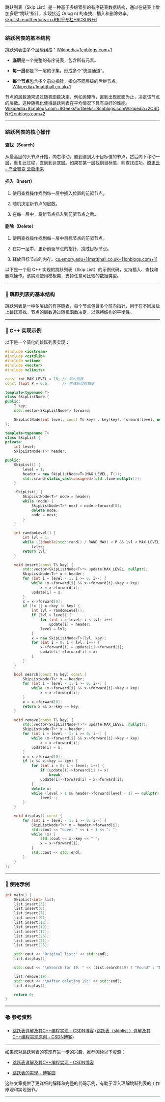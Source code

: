 跳跃列表（Skip List）是一种基于多级索引的有序链表数据结构，​通过在链表上增加多层“跳跃”指针，实现接近 O(log n) 的查找、插入和删除效率。​[skiplist.readthedocs.io+6知乎专栏+6CSDN+6](https://zhuanlan.zhihu.com/p/68516038?utm_source=chatgpt.com)

---

### 跳跃列表的基本结构

跳跃列表由多个层级组成：​[Wikipedia+1cnblogs.com+1](https://en.wikipedia.org/wiki/Skip_list?utm_source=chatgpt.com)

- **底层**是一个完整的有序链表，包含所有元素。
    
- **每一层**都是下一层的子集，形成多个“快速通道”。
    
- **每个节点**包含多个前向指针，指向不同层级的后继节点。​[Wikipedia+1mattjhall.co.uk+1](https://en.wikipedia.org/wiki/Skip_list?utm_source=chatgpt.com)
    

节点的层数通常通过随机函数决定，​例如抛硬币，直到出现反面为止，决定该节点的层数。​这种随机化使得跳跃列表在平均情况下具有良好的性能。​[Wikipedia+8cnblogs.com+8GeeksforGeeks+8](https://www.cnblogs.com/sky-heaven/p/14929108.html?utm_source=chatgpt.com)[cnblogs.com](https://www.cnblogs.com/linfangnan/p/12435841.html?utm_source=chatgpt.com)[Wikipedia+2CSDN+2cnblogs.com+2](https://blog.csdn.net/liu_xinLL/article/details/135711974?utm_source=chatgpt.com)

---

### 跳跃列表的核心操作

#### 查找（Search）

从最高层的头节点开始，向右移动，直到遇到大于目标值的节点，然后向下移动一层，重复此过程，直到到达底层。​如果在某一层找到目标值，则查找成功。​[腾讯云 - 产业智变 云启未来](https://cloud.tencent.com/developer/article/2203772?utm_source=chatgpt.com)

#### 插入（Insert）

1. 使用查找操作找到每一层中插入位置的前驱节点。
    
2. 随机决定新节点的层数。
    
3. 在每一层中，将新节点插入到前驱节点之后。​
    

#### 删除（Delete）

1. 使用查找操作找到每一层中目标节点的前驱节点。
    
2. 在每一层中，更新前驱节点的指针，跳过目标节点。
    
3. 释放目标节点的内存。​[cs.emory.edu+11mattjhall.co.uk+11cnblogs.com+11](https://mattjhall.co.uk/posts/skiplists.html?utm_source=chatgpt.com)


以下是一个用 C++ 实现的跳跃列表（Skip List）的示例代码，支持插入、查找和删除操作。该实现使用模板类，支持任意可比较的数据类型。

---

### 🧱 跳跃列表的基本结构

跳跃列表是一种多层级的有序链表，每个节点包含多个前向指针，用于在不同层级上跳跃查找。节点的层数通过随机函数决定，以保持结构的平衡性。

---

### 📄 C++ 实现示例

以下是一个简化的跳跃列表实现：

```cpp
#include <iostream>
#include <cstdlib>
#include <ctime>
#include <vector>
#include <climits>

const int MAX_LEVEL = 16; // 最大层数
const float P = 0.5;      // 生成新层的概率

template<typename T>
class SkipListNode {
public:
    T key;
    std::vector<SkipListNode*> forward;

    SkipListNode(int level, const T& key) : key(key), forward(level, nullptr) {}
};

template<typename T>
class SkipList {
private:
    int level;
    SkipListNode<T>* header;

public:
    SkipList() {
        level = 1;
        header = new SkipListNode<T>(MAX_LEVEL, T());
        std::srand(static_cast<unsigned>(std::time(nullptr)));
    }

    ~SkipList() {
        SkipListNode<T>* node = header;
        while (node) {
            SkipListNode<T>* next = node->forward[0];
            delete node;
            node = next;
        }
    }

    int randomLevel() {
        int lvl = 1;
        while (((double)std::rand() / RAND_MAX) < P && lvl < MAX_LEVEL)
            lvl++;
        return lvl;
    }

    void insert(const T& key) {
        std::vector<SkipListNode<T>*> update(MAX_LEVEL, nullptr);
        SkipListNode<T>* x = header;
        for (int i = level - 1; i >= 0; i--) {
            while (x->forward[i] && x->forward[i]->key < key)
                x = x->forward[i];
            update[i] = x;
        }
        x = x->forward[0];
        if (!x || x->key != key) {
            int lvl = randomLevel();
            if (lvl > level) {
                for (int i = level; i < lvl; i++)
                    update[i] = header;
                level = lvl;
            }
            x = new SkipListNode<T>(lvl, key);
            for (int i = 0; i < lvl; i++) {
                x->forward[i] = update[i]->forward[i];
                update[i]->forward[i] = x;
            }
        }
    }

    bool search(const T& key) const {
        SkipListNode<T>* x = header;
        for (int i = level - 1; i >= 0; i--) {
            while (x->forward[i] && x->forward[i]->key < key)
                x = x->forward[i];
        }
        x = x->forward[0];
        return x && x->key == key;
    }

    void remove(const T& key) {
        std::vector<SkipListNode<T>*> update(MAX_LEVEL, nullptr);
        SkipListNode<T>* x = header;
        for (int i = level - 1; i >= 0; i--) {
            while (x->forward[i] && x->forward[i]->key < key)
                x = x->forward[i];
            update[i] = x;
        }
        x = x->forward[0];
        if (x && x->key == key) {
            for (int i = 0; i < level; i++) {
                if (update[i]->forward[i] != x)
                    break;
                update[i]->forward[i] = x->forward[i];
            }
            delete x;
            while (level > 1 && header->forward[level - 1] == nullptr)
                level--;
        }
    }

    void display() const {
        for (int i = level - 1; i >= 0; i--) {
            SkipListNode<T>* x = header->forward[i];
            std::cout << "Level " << i + 1 << ": ";
            while (x) {
                std::cout << x->key << " ";
                x = x->forward[i];
            }
            std::cout << std::endl;
        }
    }
};
```

---

### 🧪 使用示例

```cpp
int main() {
    SkipList<int> list;
    list.insert(3);
    list.insert(6);
    list.insert(7);
    list.insert(9);
    list.insert(12);
    list.insert(19);
    list.insert(17);
    list.insert(26);
    list.insert(21);
    list.insert(25);

    std::cout << "Original list:" << std::endl;
    list.display();

    std::cout << "\nSearch for 19: " << (list.search(19) ? "Found" : "Not Found") << std::endl;

    list.remove(19);
    std::cout << "\nAfter deleting 19:" << std::endl;
    list.display();

    return 0;
}
```

---

### 📚 参考资料

- [跳跃表详解及其C++编程实现 - CSDN博客](https://blog.csdn.net/JMW1407/article/details/109749094) ([跳跃表（skiplist ）详解及其C++编程实现原创 - CSDN博客](https://blog.csdn.net/JMW1407/article/details/109749094?utm_source=chatgpt.com))
    

---

如果您对跳跃列表的实现有进一步的兴趣，推荐阅读以下资源：

- [跳跃表详解及其C++编程实现 - CSDN博客](https://blog.csdn.net/JMW1407/article/details/109749094)
    
- [跳跃表的实现 - 博客园](https://www.cnblogs.com/sky-heaven/p/14929108.html)
    

这些文章提供了更详细的解释和完整的代码示例，有助于深入理解跳跃列表的工作原理和实现细节。

---